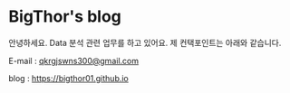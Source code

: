 # BigThor's blog

안녕하세요. Data 분석 관련 업무를 하고 있어요.
제 컨택포인트는 아래와 같습니다.

E-mail : qkrgjswns300@gmail.com

blog : https://bigthor01.github.io

